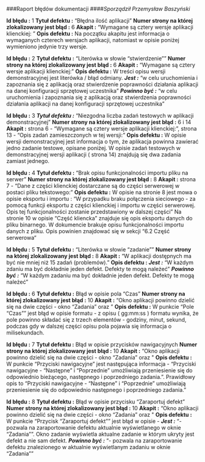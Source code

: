 ###Raport błędów dokumentacji
####*Sporządził Przemysław Baszyński*

**Id błędu :** 1
**Tytuł defektu :** “Błędna ilość aplikacji”
**Numer strony na której zlokalizowany jest błąd :** 6
**Akapit :** “Wymagane są cztery wersje aplikacji klienckiej: ”
**Opis defektu :** Na początku akapitu jest informacja o wymaganych czterech wersjach aplikacji, natomiast w opisie poniżej wymieniono jedynie trzy wersje.

**Id błędu :** 2
**Tytuł defektu :** “Literówka w słowie “stwierdzenie””
**Numer strony na której zlokalizowany jest błąd :** 6
**Akapit :** “Wymagane są cztery wersje aplikacji klienckiej:”
**Opis defektu :** W treści opisu wersji demonstracyjnej jest literówka / błąd odmiany. 
***Jest :*** “w celu uruchomienia i zapoznania się z aplikacją oraz stwierdzenie poprawności działania aplikacji na danej konfiguracji sprzętowej uczestnika”
***Powinno być :*** “w celu uruchomienia i zapoznania się z aplikacją oraz stwierdzenia poprawności działania aplikacji na danej konfiguracji sprzętowej uczestnika”

**Id błędu :** 3
***Tytuł defektu :*** “Niezgodna liczba zadań testowych w aplikacji demonstracyjnej”
**Numer strony na której zlokalizowany jest błąd :** 6 i 14
**Akapit :** strona 6 - “Wymagane są cztery wersje aplikacji klienckiej:”, strona 13 - “Opis zadań zamieszczonych w tej wersji:”
**Opis defektu :** W opisie wersji demonstracyjnej jest informacja o tym, że aplikacja powinna zawierać jedno zadanie testowe, opisane poniżej. W opisie zadań testowych w demonstracyjnej wersji aplikacji ( strona 14) znajdują się dwa zadania zamiast jednego.

**Id błędu :** 4
**Tytuł defektu :** “Brak opisu funkcjonalności importu pliku na serwer” 
**Numer strony na której zlokalizowany jest błąd :** 8
**Akapit :** strona 7 - “Dane z części klienckiej dostarczane są do części serwerowej w postaci pliku tekstowego:”
**Opis defektu :** W opisie na stronie 8 jest mowa o opisie eksportu i importu : “W przypadku braku połączenia sieciowego - za pomocą funkcji eksportu z części klienckiej i importu w części serwerowej. Opis tej funkcjonalności zostanie przedstawiony w dalszej części”
Na stronie 10 w opisie “Część kliencka” znajduje się opis eksportu danych do pliku binarnego. W dokumencie brakuje opisu funkcjonalności importu danych z pliku. Opis powinien znajdować się w sekcji “6.2 Część serwerowa“

**Id błędu :** 5
**Tytuł defektu :** “Literówka w słowie “zadanie””
**Numer strony na której zlokalizowany jest błąd :** 8
**Akapit :** “W aplikacji dostępnych ma być nie mniej niż 15 zadań (problemów).”
**Opis defektu :** 
***Jest :*** “W każdym zdaniu ma być dokładnie jeden defekt. Defekty te mogą należeć”
***Powinno być :*** “W każdym zadaniu ma być dokładnie jeden defekt. Defekty te mogą należeć”

**Id błędu :** 6
**Tytuł defektu :** Błąd w opisie pola “Czas”
**Numer strony na której zlokalizowany jest błąd :** 10
**Akapit :** “Okno aplikacji powinno dzielić się na dwie części - okno “Zadania” oraz ”
**Opis defektu :** W punkcie “Pole “Czas”” jest błąd w opisie formatu - z opisu ( gg:mm:ss ) formatu wynika, że pole powinno składać się z trzech elementów - godziny, minut, sekund, podczas gdy w dalszej części opisu pola pojawia się informacja o milisekundach.

**Id błędu :** 7
**Tytuł defektu :** Błąd w opisie przycisków nawigacyjnych
**Numer strony na której zlokalizowany jest błąd :** 10
**Akapit :** “Okno aplikacji powinno dzielić się na dwie części - okno “Zadania” oraz "
**Opis defektu :** W punkcie “Przyciski nawigacyjne” jest następująca informacja - “Przyciski nawigacyjne - “Następne” i “Poprzednie” umożliwiają przeniesienie się do odpowiednio bieżącego, następnego i poprzedniego zadania.”. Prawidłowy opis to “Przyciski nawigacyjne - “Następne” i “Poprzednie” umożliwiają przeniesienie się do odpowiednio następnego i poprzedniego zadania.”

**Id błędu :** 8
**Tytuł defektu :** Błąd w opisie przycisku “Zaraportuj defekt” 
**Numer strony na której zlokalizowany jest błąd :** 10
**Akapit :** “Okno aplikacji powinno dzielić się na dwie części - okno “Zadania” oraz "
**Opis defektu :** W punkcie “Przycisk “Zaraportuj defekt”” jest błąd w opisie - 
***Jest :*** “- pozwala na zaraportowanie defektu aktualnie wyświetlanego w oknie “Zadania””. 
Okno zadanie wyświetla aktualne zadanie w którym ukryty jest defekt a nie sam defekt. 
***Powinno być :*** “- pozwala na zaraportowanie defektu znalezionego w aktualnie wyświetlanym zadaniu w oknie “Zadania””
